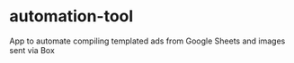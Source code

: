# automation-tool
App to automate compiling templated ads from Google Sheets and images sent via Box
